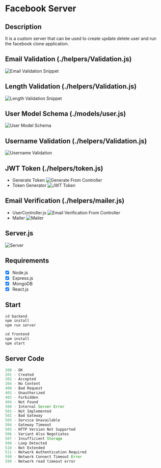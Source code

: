# Facebook Server

## Description

It is a custom server that can be used to create update delete user and run the facebook clone application.

## Email Validation (./helpers/Validation.js)

![Email Validation Snippet](./Email-Validation.png)

## Length Validation (./helpers/Validation.js)

![Length Validation Snippet](./Length-Validation.png)

## User Model Schema (./models/user.js)

![User Model Schema](./User-Model.png)

## Username Validation (./helpers/Validation.js)

![Username Validation](./Username-Validation.png)

## JWT Token (./helpers/token.js)

- Generate Token
  ![Generate From Controller](./Token_Generate.png)
- Token Generator
  ![JWT Token](./jwt-token.png)

## Email Verification (./helpers/mailer.js)

- UserController.js
  ![Email Verification From Controller](./Email-Verification.png)
- Mailer
  ![Mailer](./Mailer.png)

## Server.js

![Server](./Server.png)

## Requirements

- [x] Node.js
- [x] Express.js
- [x] MongoDB
- [x] React.js

## Start

```javascript
cd backend
npm install
npm run server
```

```javascript
cd frontend
npm install
npm start
```

## Server Code

```javascript
200 - OK
201 - Created
202 - Accepted
204 - No Content
400 - Bad Request
401 - Unauthorized
403 - Forbidden
404 - Not Found
500 - Internal Server Error
501 - Not Implemented
502 - Bad Gateway
503 - Service Unavailable
504 - Gateway Timeout
505 - HTTP Version Not Supported
506 - Variant Also Negotiates
507 - Insufficient Storage
508 - Loop Detected
510 - Not Extended
511 - Network Authentication Required
599 - Network Connect Timeout Error
599 - Network read timeout error
```

